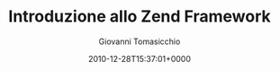 ---
title: "Introduzione allo Zend Framework"
author: "Giovanni Tomasicchio"
type: corso
date: 2010-12-28T15:37:01+0000
description: "Introduzione allo Zend Framework"
url: /corsi/corso-zend-framework/

---